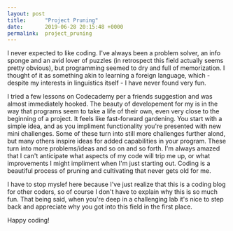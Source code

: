 ```yaml
---
layout: post
title:      "Project Pruning"
date:       2019-06-28 20:15:48 +0000
permalink:  project_pruning
---
```


I never expected to like coding. I've always been a problem solver, an info sponge and an avid lover of puzzles (in retrospect this field actually seems pretty obvious), but programming seemed to dry and full of memorization. I thought of it as something akin to learning a foreign language, which - despite my interests in linguistics itself - I have never found very fun. 

I tried a few lessons on Codecademy per a friends suggestion and was almost immediately hooked. The beauty of developement for my is in the way that programs seem to take a life of their own, even very close to the beginning of a project. It feels like fast-forward gardening. You start with a simple idea, and as you impliment functionality you're presented with new mini challenges. Some of these turn into still more challenges further alond, but many others inspire ideas for added capabilities in your program. These turn into more problems/ideas and so on and so forth. I'm always amazed that I can't anticipate what aspects of my code will trip me up, or what improvements I might impliment when I'm just starting out. Coding is a beautiful process of pruning and cultivating that never gets old for me. 

I have to stop myslef here because I've just realize that this is a coding blog for other coders, so of course I don't have to explain why this is so much fun. That being said, when you're deep in a challenging lab it's nice to step back and appreciate why you got into this field in the first place. 

Happy coding! 
